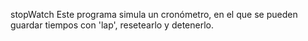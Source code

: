 stopWatch
Este programa simula un cronómetro, en el que se pueden guardar tiempos con 'lap', resetearlo y detenerlo.
